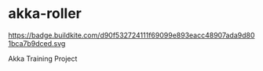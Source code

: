 akka-roller
===========
https://badge.buildkite.com/d90f532724111f69099e893eacc48907ada9d801bca7b9dced.svg

Akka Training Project
